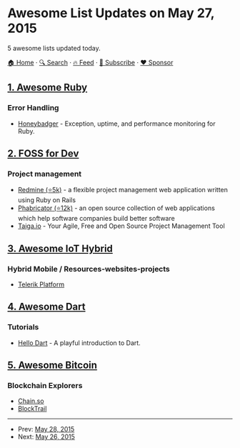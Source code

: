 # Awesome List Updates on May 27, 2015

5 awesome lists updated today.

[🏠 Home](/README.md) · [🔍 Search](https://www.trackawesomelist.com/search/) · [🔥 Feed](https://www.trackawesomelist.com/rss.xml) · [📮 Subscribe](https://trackawesomelist.us17.list-manage.com/subscribe?u=d2f0117aa829c83a63ec63c2f&id=36a103854c) · [❤️  Sponsor](https://github.com/sponsors/theowenyoung)



## [1. Awesome Ruby](/content/markets/awesome-ruby/README.md)

### Error Handling

*   [Honeybadger](https://www.honeybadger.io/) - Exception, uptime, and performance monitoring for Ruby.

## [2. FOSS for Dev](/content/tvvocold/FOSS-for-Dev/README.md)

### Project management

*   [Redmine (⭐5k)](https://github.com/redmine/redmine) - a flexible project management web application written using Ruby on Rails
*   [Phabricator (⭐12k)](https://github.com/phacility/phabricator) - an open source collection of web applications which help software companies build better software
*   [Taiga.io](https://github.com/taigaio) - Your Agile, Free and Open Source Project Management Tool

## [3. Awesome IoT Hybrid](/content/weblancaster/awesome-IoT-hybrid/README.md)

### Hybrid Mobile / Resources-websites-projects

*   [Telerik Platform](http://www.telerik.com/platform)

## [4. Awesome Dart](/content/yissachar/awesome-dart/README.md)

### Tutorials

*   [Hello Dart](http://code.makery.ch/library/hello-dart/) - A playful introduction to Dart.

## [5. Awesome Bitcoin](/content/igorbarinov/awesome-bitcoin/README.md)

### Blockchain Explorers

*   [Chain.so](http://chain.so)
*   [BlockTrail](https://www.blocktrail.com/BTC)

---

- Prev: [May 28, 2015](/content/2015/05/28/README.md)
- Next: [May 26, 2015](/content/2015/05/26/README.md)